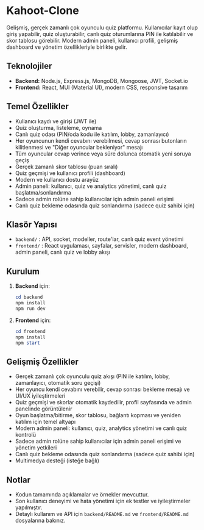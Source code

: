 # Kahoot-Clone

Gelişmiş, gerçek zamanlı çok oyunculu quiz platformu. Kullanıcılar kayıt olup giriş yapabilir, quiz oluşturabilir, canlı quiz oturumlarına PIN ile katılabilir ve skor tablosu görebilir. Modern admin paneli, kullanıcı profili, gelişmiş dashboard ve yönetim özellikleriyle birlikte gelir.

## Teknolojiler
- **Backend:** Node.js, Express.js, MongoDB, Mongoose, JWT, Socket.io
- **Frontend:** React, MUI (Material UI), modern CSS, responsive tasarım

## Temel Özellikler
- Kullanıcı kaydı ve girişi (JWT ile)
- Quiz oluşturma, listeleme, oynama
- Canlı quiz odası (PIN/oda kodu ile katılım, lobby, zamanlayıcı)
- Her oyuncunun kendi cevabını verebilmesi, cevap sonrası butonların kilitlenmesi ve "Diğer oyuncular bekleniyor" mesajı
- Tüm oyuncular cevap verince veya süre dolunca otomatik yeni soruya geçiş
- Gerçek zamanlı skor tablosu (puan sıralı)
- Quiz geçmişi ve kullanıcı profili (dashboard)
- Modern ve kullanıcı dostu arayüz
- Admin paneli: kullanıcı, quiz ve analytics yönetimi, canlı quiz başlatma/sonlandırma
- Sadece admin rolüne sahip kullanıcılar için admin paneli erişimi
- Canlı quiz bekleme odasında quiz sonlandırma (sadece quiz sahibi için)

## Klasör Yapısı
- `backend/` : API, socket, modeller, route'lar, canlı quiz event yönetimi
- `frontend/` : React uygulaması, sayfalar, servisler, modern dashboard, admin paneli, canlı quiz ve lobby akışı

## Kurulum
1. **Backend** için:
   ```powershell
   cd backend
   npm install
   npm run dev
   ```
2. **Frontend** için:
   ```powershell
   cd frontend
   npm install
   npm start
   ```

## Gelişmiş Özellikler
- Gerçek zamanlı çok oyunculu quiz akışı (PIN ile katılım, lobby, zamanlayıcı, otomatik soru geçişi)
- Her oyuncu kendi cevabını verebilir, cevap sonrası bekleme mesajı ve UI/UX iyileştirmeleri
- Quiz geçmişi ve skorlar otomatik kaydedilir, profil sayfasında ve admin panelinde görüntülenir
- Oyun başlatma/bitirme, skor tablosu, bağlantı kopması ve yeniden katılım için temel altyapı
- Modern admin paneli: kullanıcı, quiz, analytics yönetimi ve canlı quiz kontrolü
- Sadece admin rolüne sahip kullanıcılar için admin paneli erişimi ve yönetim yetkileri
- Canlı quiz bekleme odasında quiz sonlandırma (sadece quiz sahibi için)
- Multimedya desteği (isteğe bağlı)

## Notlar
- Kodun tamamında açıklamalar ve örnekler mevcuttur.
- Son kullanıcı deneyimi ve hata yönetimi için ek testler ve iyileştirmeler yapılmıştır.
- Detaylı kullanım ve API için `backend/README.md` ve `frontend/README.md` dosyalarına bakınız.
